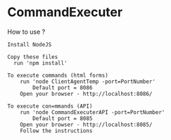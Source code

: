 # CommandExecuter

How to use ?

    Install NodeJS
    
    Copy these files
      run 'npm install'

    To execute commands (html forms)
        run 'node ClientAgentTemp -port=PortNumber'
            Default port = 8086
        Open your browser - http://localhost:8086/

    To execute con=mmands (API)
        run 'node CommandExecuterAPI -port=PortNumber'
            Default port = 8085
        Open your browser - http://localhost:8085/
        Follow the instructions
    
